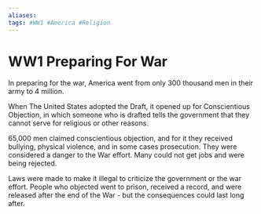 ```yaml
---
aliases: 
tags: #WW1 #America #Religion
---
```

# WW1 Preparing For War
In preparing for the war, America went from only 300 thousand men in their army to 4 million.

When The United States adopted the Draft, it opened up for Conscientious Objection, in which someone who is drafted tells the government that they cannot serve for religious or other reasons. 

65,000 men claimed conscientious objection, and for it they received bullying, physical violence, and in some cases prosecution. They were considered a danger to the War effort. Many could not get jobs and were being rejected.

Laws were made to make it illegal to criticize the government or the war effort. People who objected went to prison, received a record, and were released after the end of the War - but the consequences could last long after.